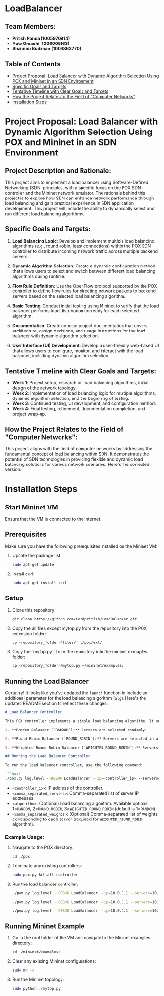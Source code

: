 # LoadBalancer

## Team Members:
- **Pritish Panda (1005970914)**
- **Yuto Omachi (1006005163)**
- **Shannon Budiman (1006863770)**

## Table of Contents
- [Project Proposal: Load Balancer with Dynamic Algorithm Selection Using POX and Mininet in an SDN Environment](#project-proposal-load-balancer-with-dynamic-algorithm-selection-using-pox-and-mininet-in-an-sdn-environment)
- [Specific Goals and Targets](#specific-goals-and-targets)
- [Tentative Timeline with Clear Goals and Targets](#tentative-timeline-with-clear-goals-and-targets)
- [How the Project Relates to the Field of "Computer Networks"](#how-the-project-relates-to-the-field-of-computer-networks)
- [Installation Steps](#installation-steps)


# Project Proposal: Load Balancer with Dynamic Algorithm Selection Using POX and Mininet in an SDN Environment

## Project Description and Rationale:
This project aims to implement a load balancer using Software-Defined Networking (SDN) principles, with a specific focus on the POX SDN controller and the Mininet network emulator. The rationale behind this project is to explore how SDN can enhance network performance through load balancing and gain practical experience in SDN application development. This project will include the ability to dynamically select and run different load balancing algorithms.

## Specific Goals and Targets:
1. **Load Balancing Logic**: Develop and implement multiple load balancing algorithms (e.g., round-robin, least connections) within the POX SDN controller to distribute incoming network traffic across multiple backend servers.

2. **Dynamic Algorithm Selection**: Create a dynamic configuration method that allows users to select and switch between different load balancing algorithms during runtime.

3. **Flow Rule Definition**: Use the OpenFlow protocol supported by the POX controller to define flow rules for directing network packets to backend servers based on the selected load balancing algorithm.

4. **Basic Testing**: Conduct initial testing using Mininet to verify that the load balancer performs load distribution correctly for each selected algorithm.

5. **Documentation**: Create concise project documentation that covers architecture, design decisions, and usage instructions for the load balancer with dynamic algorithm selection.

6. **User Interface (UI) Development**: Develop a user-friendly web-based UI that allows users to configure, monitor, and interact with the load balancer, including dynamic algorithm selection.

## Tentative Timeline with Clear Goals and Targets:
- **Week 1**: Project setup, research on load balancing algorithms, initial design of the network topology.
- **Week 2**: Implementation of load balancing logic for multiple algorithms, dynamic algorithm selection, and the beginning of testing.
- **Week 3**: Continued testing, UI development, and configuration method.
- **Week 4**: Final testing, refinement, documentation completion, and project wrap-up.


## How the Project Relates to the Field of "Computer Networks":
This project aligns with the field of computer networks by addressing the fundamental concept of load balancing within SDN. It demonstrates the potential of SDN technologies in providing flexible and dynamic load balancing solutions for various network scenarios.
Here's the corrected version:


# Installation Steps

## Start Mininet VM

Ensure that the VM is connected to the internet.

## Prerequisites

Make sure you have the following prerequisites installed on the Mininet VM:

1. Update the package list:

   ```bash
   sudo apt-get update
   ```

2. Install curl:

   ```bash
   sudo apt-get install curl
   ```

## Setup

1. Clone this repository:

   ```bash
   git clone https://github.com/Lordpritish/LoadBalancer.git
   ```

2. Copy the all files except mytop.py from the repository into the POX extension folder:

   ```bash
   cp <repository_folder>/files/* ./pox/ext/
   ```
4. Copy the `mytop.py`` from the repository into the mininet exmaples folder:

   ```bash
   cp <repository_folder>/mytop.py ~/mininet/examples/
   ```

## Running the Load Balancer

Certainly! It looks like you've updated the `launch` function to include an additional parameter for the load balancing algorithm (`alg`). Here's the updated README section to reflect these changes:

```markdown
# Load Balancer Controller

This POX controller implements a simple load balancing algorithm. It supports three load balancing algorithms:

1. **Random Balancer (`RANDOM`):** Servers are selected randomly.

2. **Round Robin Balancer (`ROUND_ROBIN`):** Servers are selected in a circular sequence.

3. **Weighted Round Robin Balancer (`WEIGHTED_ROUND_ROBIN`):** Servers are selected based on weights assigned to each server.

## Running the Load Balancer Controller

To run the load balancer controller, use the following command:

```bash
./pox.py log.level --DEBUG LoadBalancer --ip=<controller_ip> --servers=<comma_separated_servers> --alg=<algorithm> --weights=<comma_separated_weights>
```

- `<controller_ip>`: IP address of the controller.
- `<comma_separated_servers>`: Comma-separated list of server IP addresses.
- `<algorithm>`: (Optional) Load balancing algorithm. Available options: 1=`RANDOM`, 2=`ROUND_ROBIN`, 3=`WEIGHTED_ROUND_ROBIN` (default is 1=`RANDOM`).
- `<comma_separated_weights>`: (Optional) Comma-separated list of weights corresponding to each server (required for `WEIGHTED_ROUND_ROBIN` algorithm).

### Example Usage:

1. Navigate to the POX directory:

   ```bash
   cd ./pox
   ```

2. Terminate any existing controllers:

   ```bash
   sudo pox.py killall controller
   ```

3. Run the load balancer controller:

   ```bash
   ./pox.py log.level --DEBUG LoadBalancer --ip=10.0.1.1 --servers=10.0.0.1,10.0.0.2,10.0.0.3,10.0.0.4
   ```

   ```bash
   ./pox.py log.level --DEBUG LoadBalancer --ip=10.0.1.1 --servers=10.0.0.1,10.0.0.2,10.0.0.3,10.0.0.4 --alg=1
   ```

   ```bash
   ./pox.py log.level --DEBUG LoadBalancer --ip=10.0.1.1 --servers=10.0.0.1,10.0.0.2,10.0.0.3,10.0.0.4 --alg=3 --weights=1,2,3,4
   ```





## Running Mininet Example

1. Go to the root folder of the VM and navigate to the Mininet examples directory:

   ```bash
   cd ~/mininet/examples/
   ```

2. Clear any existing Mininet configurations:

   ```bash
   sudo mn -c
   ```

3. Run the Mininet topology:

   ```bash
   sudo python ./mytop.py
   ```
